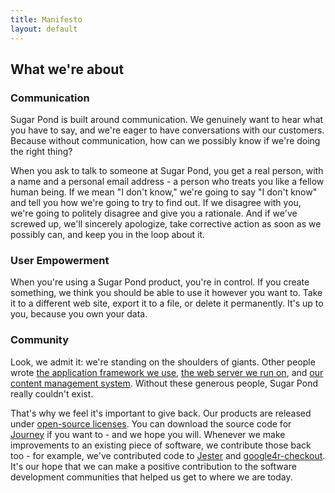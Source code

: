 ```yaml
---
title: Manifesto
layout: default
---
```


## What we're about

### Communication

Sugar Pond is built around communication.  We genuinely want to hear what you have to say, and we're eager to have conversations with our customers.  Because without communication, how can we possibly know if we're doing the right thing?

When you ask to talk to someone at Sugar Pond, you get a real person, with a name and a personal email address - a person who treats you like a fellow human being.  If we mean "I don't know," we're going to say "I don't know" and tell you how we're going to try to find out.  If we disagree with you, we're going to politely disagree and give you a rationale.  And if we've screwed up, we'll sincerely apologize, take corrective action as soon as we possibly can, and keep you in the loop about it.

### User Empowerment

When you're using a Sugar Pond product, you're in control.  If you create something, we think you should be able to use it however you want to.  Take it to a different web site, export it to a file, or delete it permanently.  It's up to you, because you own your data.

### Community

Look, we admit it: we're standing on the shoulders of giants.  Other people wrote [the application framework we use](http://www.rubyonrails.com), [the web server we run on](http://nginx.net), and [our content management system](http://jekyllrb.com).  Without these generous people, Sugar Pond really couldn't exist.

That's why we feel it's important to give back.  Our products are released under [open-source licenses](http://www.opensource.org).  You can download the source code for [Journey](http://github.com/nbudin/journey) if you want to - and we hope you will.  Whenever we make improvements to an existing piece of software, we contribute those back too - for example, we've contributed code to [Jester](http://www.thoughtbot.com/projects/jester/) and [google4r-checkout](http://code.google.com/p/google-checkout-ruby-sample-code/).  It's our hope that we can make a positive contribution to the software development communities that helped us get to where we are today.